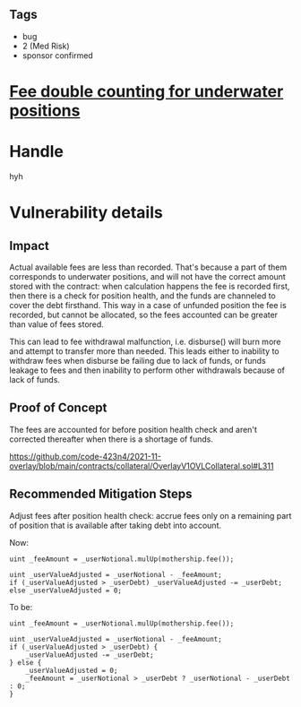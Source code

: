 ## Tags

- bug
- 2 (Med Risk)
- sponsor confirmed

# [Fee double counting for underwater positions](https://github.com/code-423n4/2021-11-overlay-findings/issues/134) 

# Handle

hyh


# Vulnerability details

## Impact

Actual available fees are less than recorded. That's because a part of them corresponds to underwater positions, and will not have the correct amount stored with the contract: when calculation happens the fee is recorded first, then there is a check for position health, and the funds are channeled to cover the debt firsthand. This way in a case of unfunded position the fee is recorded, but cannot be allocated, so the fees accounted can be greater than value of fees stored.

This can lead to fee withdrawal malfunction, i.e. disburse() will burn more and attempt to transfer more than needed. This leads either to inability to withdraw fees when disburse be failing due to lack of funds, or funds leakage to fees and then inability to perform other withdrawals because of lack of funds.

## Proof of Concept

The fees are accounted for before position health check and aren't corrected thereafter when there is a shortage of funds.

https://github.com/code-423n4/2021-11-overlay/blob/main/contracts/collateral/OverlayV1OVLCollateral.sol#L311

## Recommended Mitigation Steps

Adjust fees after position health check: accrue fees only on a remaining part of position that is available after taking debt into account.

Now:
```
uint _feeAmount = _userNotional.mulUp(mothership.fee());

uint _userValueAdjusted = _userNotional - _feeAmount;
if (_userValueAdjusted > _userDebt) _userValueAdjusted -= _userDebt;
else _userValueAdjusted = 0;
```

To be:
```
uint _feeAmount = _userNotional.mulUp(mothership.fee());

uint _userValueAdjusted = _userNotional - _feeAmount;
if (_userValueAdjusted > _userDebt) {
	_userValueAdjusted -= _userDebt;
} else {
	_userValueAdjusted = 0;
	_feeAmount = _userNotional > _userDebt ? _userNotional - _userDebt : 0;
}
```


